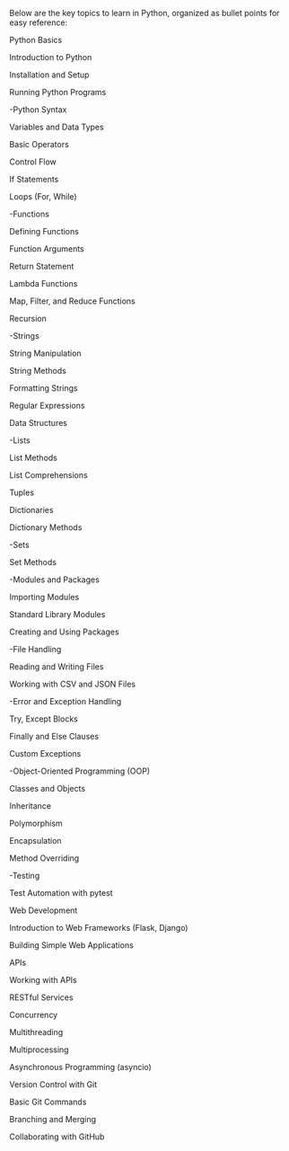 Below are the key topics to learn in Python, organized as bullet points for easy reference:

Python Basics

Introduction to Python

Installation and Setup

Running Python Programs


-Python Syntax

Variables and Data Types

Basic Operators

Control Flow

If Statements

Loops (For, While)


-Functions

Defining Functions

Function Arguments

Return Statement

Lambda Functions

Map, Filter, and Reduce Functions

Recursion


-Strings

String Manipulation

String Methods

Formatting Strings

Regular Expressions

Data Structures


-Lists

List Methods

List Comprehensions

Tuples

Dictionaries

Dictionary Methods

-Sets

Set Methods

-Modules and Packages

Importing Modules

Standard Library Modules

Creating and Using Packages


-File Handling

Reading and Writing Files

Working with CSV and JSON Files


-Error and Exception Handling

Try, Except Blocks

Finally and Else Clauses

Custom Exceptions


-Object-Oriented Programming (OOP)

Classes and Objects

Inheritance

Polymorphism

Encapsulation

Method Overriding


-Testing

Test Automation with pytest

Web Development

Introduction to Web Frameworks (Flask, Django)

Building Simple Web Applications

APIs

Working with APIs

RESTful Services

Concurrency

Multithreading

Multiprocessing

Asynchronous Programming (asyncio)

Version Control with Git

Basic Git Commands

Branching and Merging

Collaborating with GitHub

